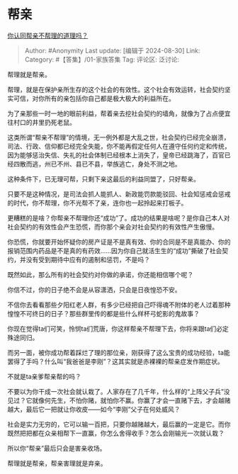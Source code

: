 # 帮亲
[你认同帮亲不帮理的道理吗？](https://www.zhihu.com/question/330135927/answer/3610334500)

> Author: #Anonymity
> Last update: [编辑于 2024-08-30]
> Link:
> Category: #【答集】/01-家族答集 
> Tag: 
> 评论区:
> 泛讨论:

帮理就是帮亲。

帮理，就是在保护亲所生存的这个社会的有效性。这个社会有效运转，社会契约坚实可信，对你所有的亲包括你自己都是极大极大的利益所在。

为了亲那些一时一地的眼前利益，帮着亲去挖社会契约的墙角，就像为了占点便宜往村口的井里扔死老鼠。

这类所谓“帮亲不帮理”的情境，无一例外都是大乱之世，社会契约已经完全崩溃，司法、行政、信仰都已经完全失能，你不能再假定任何人在遵守任何约定和传统，因为能够惩治失信、失礼的社会体制已经根本上消失了，皇帝已经跳海了，百官已经四散而逃，州已不州、县已不县，举族逃亡，身处不测之地。

这种条件下，已无理可帮，只剩下亲这最后的利益同盟了，只好帮亲。

只要不是这种情况，是司法会抓人能抓人、新政能罚款能驳回、社会知惩戒会惩戒的时代，你不帮理，你不光帮不了亲，连你也一起拎起来打板子。

更糟糕的是啥？你帮亲不帮理你还“成功”了。成功的结果是啥呢？是你自己本人对社会契约的有效性会产生恐慌，而你那个亲会对社会契约的有效性产生傲慢。

你恐慌，你就要开始怀疑你的房产证是不是真有效、你的合同是不是真能办、你的报销范围内药品是不是真的有药效……因为你自己就活生生的“成功”撕破了社会契约，并没有受到期待中应有的遏制和惩罚，不是吗？

既然如此，那么所有的社会契约对你做的承诺，你还能相信哪个呢？

你信不过，你的日子绝不会是从容潇洒，只会是日夜惶恐不安。

不信你去看看那些夕阳红老人群，有多少已经把自己吓得魂不附体的老人过着那种惶惶不可终日的日子？那些群里传的都是些什么样杯弓蛇影的鬼故事？

你现在觉得ta们可笑，怜悯ta们荒唐，你这样帮亲不帮理下去，你将来跟ta们必定殊途同归。

而另一面，被你成功帮着踩烂了理的那位亲，刚获得了这么宝贵的成功经验，ta能罢得了手吗？什么叫“我爸爸是李刚”？这其实就是赤裸裸的帮亲症发作期症状。

不就是ta亲爹帮亲帮的吗？

不要以为你干成一次社会就认栽了。人家存在了几千年，什么样的“上阵父子兵”没见过？它就像何先生，不怕你赌，就怕你不赢。你赢了才会一直赌下去，才会越赌越大，最后它一把就让你收皮——如今“李刚”父子在何处威风？

社会是实力无穷的，它可以输一百把，只要你越赌越大，最后赢的一定是它。而你既然把把都在众亲相帮下一直赢，你怎么舍得收手？怎么会刚输光一次就认栽？

所以你“帮亲”最后只会是害亲收场。

帮理就是帮亲，帮亲害理就是弃亲。